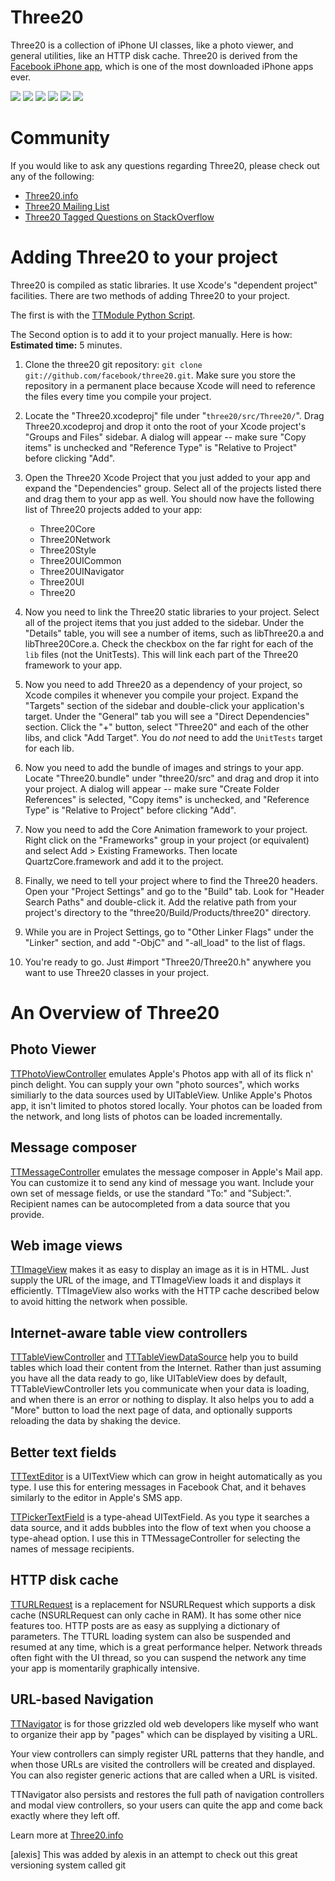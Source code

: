 Three20
=======

Three20 is a collection of iPhone UI classes, like a photo viewer, and general
utilities, like an HTTP disk cache.  Three20 is derived from the
[Facebook iPhone app][], which is one of the most downloaded iPhone apps ever.

[![](http://farm4.static.flickr.com/3447/3378092101_40a62a04b2_m.jpg)](http://farm4.static.flickr.com/3447/3378092101_b064d8e339_o.jpg)
[![](http://farm4.static.flickr.com/3432/3378117315_846547cfba_m.jpg)](http://farm4.static.flickr.com/3432/3378117315_3bf905bdb6_o.jpg) 
[![](http://farm4.static.flickr.com/3462/3378171111_ec1208541d_m.jpg)](http://farm4.static.flickr.com/3462/3378171111_666173111d_o.jpg)
[![](http://farm4.static.flickr.com/3646/3378998444_d0534d337f_m.jpg)](http://farm4.static.flickr.com/3646/3378998444_8d3b1eeef8_o.jpg)
[![](http://farm4.static.flickr.com/3552/3378940896_7b23cca98e_m.jpg)](http://farm4.static.flickr.com/3552/3378940896_8ccb5ea1c8_o.jpg)
[![](http://farm4.static.flickr.com/3382/3425636810_483f1b65a6_m.jpg)](http://farm4.static.flickr.com/3382/3425636810_b0a578bb22_o.jpg)

Community
=========

If you would like to ask any questions regarding Three20, please check out any of the following:

* [Three20.info][]
* [Three20 Mailing List][]
* [Three20 Tagged Questions on StackOverflow][]

Adding Three20 to your project
==============================

Three20 is compiled as static libraries. It use Xcode's "dependent project" facilities.
There are two methods of adding Three20 to your project.

The first is with the [TTModule Python Script][].

The Second option is to add it to your project manually.  Here is how:  
**Estimated time:** 5 minutes.

1. Clone the three20 git repository: `git clone git://github.com/facebook/three20.git`.  Make sure 
   you store the repository in a permanent place because Xcode will need to reference the files
   every time you compile your project.

2. Locate the "Three20.xcodeproj" file under "`three20/src/Three20/`". Drag Three20.xcodeproj and
   drop it onto the root of your Xcode project's "Groups and Files"  sidebar.  A dialog will
   appear -- make sure "Copy items" is unchecked and "Reference Type" is "Relative to Project"
   before clicking "Add".    

3. Open the Three20 Xcode Project that you just added to your app and expand the "Dependencies"
   group. Select all of the projects listed there and drag them to your app as well. You should
   now have the following list of Three20 projects added to your app:
     * Three20Core
     * Three20Network
     * Three20Style
     * Three20UICommon
     * Three20UINavigator
     * Three20UI
     * Three20

4. Now you need to link the Three20 static libraries to your project.  Select all of the
   project items that you just added to the sidebar.  Under the "Details" table, you will see
   a number of items, such as libThree20.a and libThree20Core.a.  Check the checkbox on the
   far right for each of the `lib` files (not the UnitTests). This will link each part of the
   Three20 framework to your app.

5. Now you need to add Three20 as a dependency of your project, so Xcode compiles it whenever
   you compile your project.  Expand the "Targets" section of the sidebar and double-click your
   application's target.  Under the "General" tab you will see a "Direct Dependencies" section. 
   Click the "+" button, select "Three20" and each of the other libs, and click "Add Target".
   You do *not* need to add the `UnitTests` target for each lib.

6. Now you need to add the bundle of images and strings to your app.  Locate "Three20.bundle" under
   "three20/src" and drag and drop it into your project.  A dialog will appear -- make sure 
   "Create Folder References" is selected,  "Copy items" is unchecked, and "Reference Type" is 
   "Relative to Project" before clicking "Add".

7. Now you need to add the Core Animation framework to your project.  Right click on the
   "Frameworks" group in your project (or equivalent) and select Add > Existing Frameworks. 
   Then locate QuartzCore.framework and add it to the project.

8. Finally, we need to tell your project where to find the Three20 headers.  Open your
   "Project Settings" and go to the "Build" tab. Look for "Header Search Paths" and double-click
   it.  Add the relative path from your project's directory to the
   "three20/Build/Products/three20" directory.

9. While you are in Project Settings, go to "Other Linker Flags" under the "Linker" section, and
   add "-ObjC" and "-all_load" to the list of flags.

10. You're ready to go.  Just #import "Three20/Three20.h" anywhere you want to use Three20 classes
   in your project.
  
An Overview of Three20
======================
                  
Photo Viewer
------------

[TTPhotoViewController][] emulates Apple's Photos app with all of its flick n' pinch delight.
You can supply your own "photo sources", which works similiarly to the data sources used by
UITableView.  Unlike Apple's Photos app, it isn't limited to photos stored locally.  Your
photos can be loaded from the network, and long lists of photos can be loaded incrementally.

Message composer
----------------

[TTMessageController][] emulates the message composer in Apple's Mail app.  You can customize it
to send any kind of message you want. Include your own set of message fields, or use the
standard "To:" and "Subject:".  Recipient names can be autocompleted from a data source that
you provide.

Web image views
-----------------------

[TTImageView][] makes it as easy to display an image as it is in HTML.  Just supply the URL
of the image, and TTImageView loads it and displays it efficiently.  TTImageView also works
with the HTTP cache described below to avoid hitting the network when possible.

Internet-aware table view controllers
---------------------------------------

[TTTableViewController][] and [TTTableViewDataSource][] help you to build tables which load
their content from the Internet.  Rather than just assuming you have all the data ready to go,
like UITableView does by default, TTTableViewController lets you communicate when your data is
loading, and when there is an error or nothing to display.  It also helps you to add a "More"
button to load the next page of data, and optionally supports reloading the data by shaking the
device.

Better text fields
------------------

[TTTextEditor][] is a UITextView which can grow in height automatically as you type.  I use
this for entering messages in Facebook Chat, and it behaves similarly to the editor in Apple's
SMS app.

[TTPickerTextField][] is a type-ahead UITextField.  As you type it searches a data source, and
it adds bubbles into the flow of text when you choose a type-ahead option.  I use this in
TTMessageController for selecting the names of message recipients.

HTTP disk cache
--------------

[TTURLRequest][] is a replacement for NSURLRequest which supports a disk cache (NSURLRequest
can only cache in RAM).  It has some other nice features too.  HTTP posts are as easy as
supplying a dictionary of parameters.  The TTURL loading system can also be suspended and
resumed at any time, which is a great performance helper.  Network threads often fight with
the UI thread, so you can suspend the network any time your app is momentarily graphically
intensive.

URL-based Navigation
--------------------

[TTNavigator][] is for those grizzled old web developers like myself who want to
organize their app by "pages" which can be displayed by visiting a URL.

Your view controllers can simply register URL patterns that they handle, and when those URLs
are visited the controllers will be created and displayed.  You can also register generic
actions that are called when a URL is visited.

TTNavigator also persists and restores the full path of navigation controllers and modal
view controllers, so your users can quite the app and come back exactly where they left off.

Learn more at [Three20.info][]

[Facebook iPhone app]: http://phobos.apple.com/WebObjects/MZStore.woa/wa/viewSoftware?id=284882215&mt=8
[Three20.info]: http://Three20.info
[Three20 Mailing List]: http://groups.google.com/group/three20/
[Three20 Tagged Questions on StackOverflow]: http://stackoverflow.com/questions/tagged/three20
[TTPhotoViewController]: http://github.com/facebook/three20/blob/master/src/Three20UI/Headers/TTPhotoViewController.h
[TTMessageController]: http://github.com/facebook/three20/blob/master/src/Three20UI/Headers/TTMessageController.h
[TTImageView]: http://github.com/facebook/three20/blob/master/src/Three20UI/Headers/TTImageView.h
[TTTableViewController]: http://github.com/facebook/three20/blob/master/src/Three20UI/Headers/TTTableViewController.h
[TTTableViewDataSource]: http://github.com/facebook/three20/blob/master/src/Three20UI/Headers/TTTableViewDataSource.h
[TTURLRequest]: http://github.com/facebook/three20/blob/master/src/Three20Network/Headers/TTURLRequest.h
[TTTextEditor]: http://github.com/facebook/three20/blob/master/src/Three20UI/Headers/TTTextEditor.h
[TTPickerTextField]: http://github.com/facebook/three20/blob/master/src/Three20UI/Headers/TTPickerTextField.h
[TTNavigator]: http://github.com/facebook/three20/blob/master/src/Three20UI/Headers/TTNavigator.h
[TTModule Python Script]: http://three20.info/article/2010-10-06-Adding-Three20-To-Your-Project
[alexis]
This was added by alexis in an attempt to check out this great versioning system called git